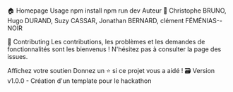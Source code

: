 🏠 Homepage
Usage
npm install
npm run dev
Auteur
👤 Christophe BRUNO, Hugo DURAND, Suzy CASSAR, Jonathan BERNARD, clément FÉMÉNIAS--NOIR

🤝 Contributing
Les contributions, les problèmes et les demandes de fonctionnalités sont les bienvenus !
N'hésitez pas à consulter la page des issues.

Affichez votre soutien
Donnez un ⭐️ si ce projet vous a aidé !
🗃️ Version
v1.0.0 - Création d'un template pour le hackathon


